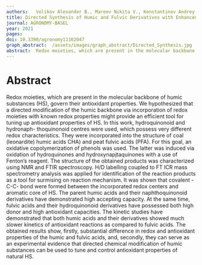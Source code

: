 ```yaml
---
authors:   Volikov Alexander B., Mareev Nikita V., Konstantinov Andrey I., Molodykh Alexandra A., Melnikova Sofia V., Bazhanova Alina E., Gasanov Mikhail E., Nikolaev Evgeny N., Zherebker Alexander Ya, Volkov Dmitry S., Zykova Maria V., Perminova Irina V.
title: Directed Synthesis of Humic and Fulvic Derivatives with Enhanced Antioxidant Properties
journal: AGRONOMY-BASEL
year: 2021
pages:  
doi: 10.3390/agronomy11102047
graph_abstract:  /assets/images/graph_abstract/Directed_Synthesis.jpg
abstract:  Redox moieties, which are present in the molecular backbone of humic substances (HS), govern their antioxidant properties. We hypothesized that a directed modification of the humic backbone via incorporation of redox moieties with known redox properties might provide an efficient tool for tuning up antioxidant properties of HS. In this work, hydroquinonoid and hydronaph- thoquinonoid centres were used, which possess very different redox characteristics. They were incorporated into the structure of coal (leonardite) humic acids CHA) and peat fulvic acids (PFA). For this goal, an oxidative copolymerization of phenols was used. The latter was induced via oxidation of hydroquinones and hydroxynapjtaquinones with a use of Fenton’s reagent. The structure of the obtained products was characterized using NMR and FTIR spectroscopy. H/D labelling coupled to FT ICR mass spectrometry analysis was applied for identification of the reaction products as a tool for surmising on reaction mechanism. It was shown that covalent -C-C- bond were formed between the incorporated redox centers and aromatic core of HS. The parent humic acids and their naphthoquinonoid derivatives have demonstrated high accepting capacity. At the same time, fulvic acids and their hydroquinonoid derivatives have possessed both high donor and high antioxidant capacities. The kinetic studies have demonstrated that both humic acids and their derivatives showed much slower kinetics of antioxidant reactions as compared to fulvic acids. The obtained results show, firstly, substantial difference in redox and antioxidant properties of the humic and fulvic acids, and, secondly, they can serve as an experimental evidence that directed chemical modification of humic substances can be used to tune and control antioxidant properties of natural HS.
---
```



# Abstract

Redox moieties, which are present in the molecular backbone of humic substances (HS), govern their antioxidant properties. We hypothesized that a directed modification of the humic backbone via incorporation of redox moieties with known redox properties might provide an efficient tool for tuning up antioxidant properties of HS. In this work, hydroquinonoid and hydronaph- thoquinonoid centres were used, which possess very different redox characteristics. They were incorporated into the structure of coal (leonardite) humic acids CHA) and peat fulvic acids (PFA). For this goal, an oxidative copolymerization of phenols was used. The latter was induced via oxidation of hydroquinones and hydroxynapjtaquinones with a use of Fenton’s reagent. The structure of the obtained products was characterized using NMR and FTIR spectroscopy. H/D labelling coupled to FT ICR mass spectrometry analysis was applied for identification of the reaction products as a tool for surmising on reaction mechanism. It was shown that covalent -C-C- bond were formed between the incorporated redox centers and aromatic core of HS. The parent humic acids and their naphthoquinonoid derivatives have demonstrated high accepting capacity. At the same time, fulvic acids and their hydroquinonoid derivatives have possessed both high donor and high antioxidant capacities. The kinetic studies have demonstrated that both humic acids and their derivatives showed much slower kinetics of antioxidant reactions as compared to fulvic acids. The obtained results show, firstly, substantial difference in redox and antioxidant properties of the humic and fulvic acids, and, secondly, they can serve as an experimental evidence that directed chemical modification of humic substances can be used to tune and control antioxidant properties of natural HS.